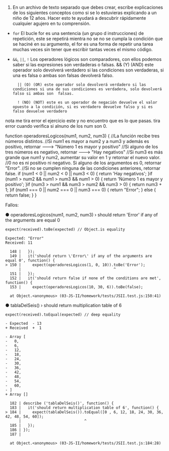 1. En un archivo de texto separado que debes crear, escribe explicaciones de los siguientes conceptos como si se lo estuvieras explicando a un niño de 12 años. Hacer esto te ayudará a descubrir rápidamente cualquier agujero en tu comprensión.

* `for`
    El bucle for es una sentencia (un grupo d instrucciones) de repetición, este se repetirá mientra no se 
    no se cumpla la condición que se haciné en su argumento, el for es una forma de repetir una tarea muchas 
    veces sin tener que escribir tantas veces el mismo código.

* `&&`, `||`, `!`
    Los operadores lógicos son comparadores, con ellos podemos saber si las expresiones son verdaderas o falsas.
        && (Y) (AND) este operador solo devolverá verdadero si las condiciones son verdaderas, si una es falsa o ambas son falsas devolverá falso.
        
        || (O) (OR) este operador solo devolverá verdadero si las condiciones si una de sus condiciones es verdadera, solo devolverá falso si ambas son  falsas.

        ! (NO) (NOT) este es un operador de negación devuelve el valor opuesto a la condición, si es verdadero devuelve falso y si es falso devuelve verdadero


nota me tira error el ejercicio este y no encuentro que es lo que pasas.
tira error cuando verifica si alnuno de los num son 0.

function operadoresLogicos(num1, num2, num3) {
  //La función recibe tres números distintos. 
  //Si num1 es mayor a num2 y a num3 y además es positivo, retornar ---> "Número 1 es mayor y positivo"
  //Si alguno de los tres números es negativo, retornar ---> "Hay negativos"
  //Si num3 es más grande que num1 y num2, aumentar su valor en 1 y retornar el nuevo valor.
  //0 no es ni positivo ni negativo. Si alguno de los argumentos es 0, retornar "Error".
  //Si no se cumplen ninguna de las condiciones anteriores, retornar false. 
  if (num1 < 0 || num2 < 0 || num3 < 0) {
    return 'Hay negativos';
  }if (num1 > num2 && num1 > num3 && num1 > 0) {
    return 'Número 1 es mayor y positivo';
  }if (num3 > num1 && num3 > num2 && num3 > 0) {
    return num3 + 1;
  }if (num1 === 0 || num2 === 0 || num3 === 0) {
    return "Error";
  } else {
    return false;
  }
}



Fallos:

 ● operadoresLogicos(num1, num2, num3) › should return 'Error' if any of the arguments are equal 0

    expect(received).toBe(expected) // Object.is equality

    Expected: "Error"
    Received: 11

      148 |   });
      149 |   it('should return \'Error\' if any of the arguments are equal 0', function() {
    > 150 |     expect(operadoresLogicos(1, 0, 10)).toBe('Error');
          |                                         ^
      151 |   });
      152 |   it('should return false if none of the conditions are met', function() {
      153 |     expect(operadoresLogicos(10, 30, 6)).toBe(false);

      at Object.<anonymous> (03-JS-II/homework/tests/JSII.test.js:150:41)

  ● tablaDelSeis() › should return multiplication table of 6

    expect(received).toEqual(expected) // deep equality

    - Expected  - 13
    + Received  +  1

    - Array [
    -   0,
    -   6,
    -   12,
    -   18,
    -   24,
    -   30,
    -   36,
    -   42,
    -   48,
    -   54,
    -   60,
    - ]
    + Array []

      182 | describe ('tablaDelSeis()', function() {
      183 |   it('should return multiplication table of 6', function() {
    > 184 |     expect(tablaDelSeis()).toEqual([0 , 6, 12, 18, 24, 30, 36, 42, 48, 54, 60]);
          |                            ^
      185 |   });
      186 | });
      187 |

      at Object.<anonymous> (03-JS-II/homework/tests/JSII.test.js:184:28)
